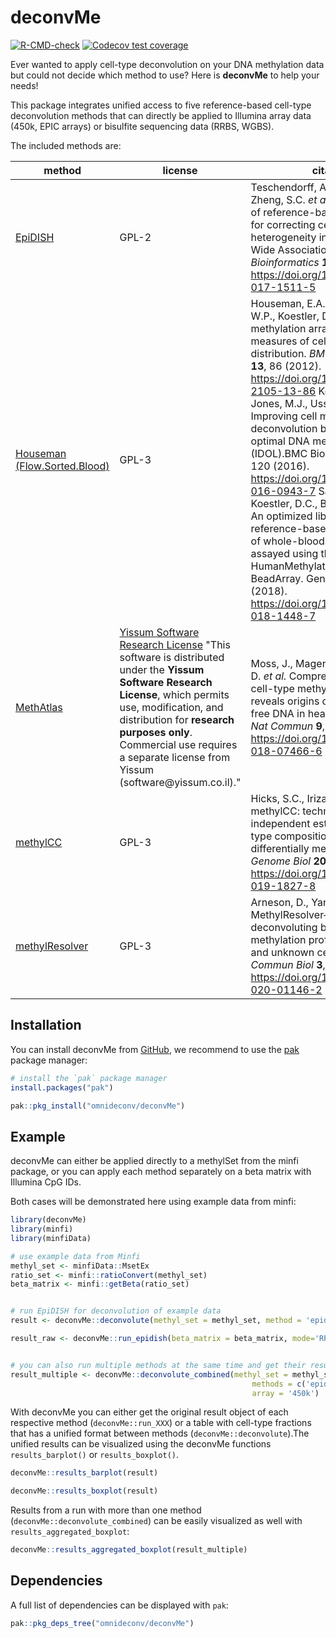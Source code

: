 # deconvMe

<!-- badges: start -->

[![R-CMD-check](https://github.com/omnideconv/deconvMe/actions/workflows/R-CMD-check.yaml/badge.svg)](https://github.com/omnideconv/deconvMe/actions/workflows/R-CMD-check.yml) [![Codecov test coverage](https://codecov.io/gh/omnideconv/deconvMe/branch/main/graph/badge.svg)](https://app.codecov.io/gh/omnideconv/deconvMe?branch=main)

<!-- badges: end -->

Ever wanted to apply cell-type deconvolution on your DNA methylation data but could not decide which method to use? Here is **deconvMe** to help your needs!

This package integrates unified access to five reference-based cell-type deconvolution methods that can directly be applied to Illumina array data (450k, EPIC arrays) or bisulfite sequencing data (RRBS, WGBS).

The included methods are:

| method  | license | citation|
|------------------------|------------------------|------------------------|
| [EpiDISH](https://bioconductor.org/packages/release/bioc/html/EpiDISH.html)                                                   | GPL-2   | Teschendorff, A.E., Breeze, C.E., Zheng, S.C. *et al.* A comparison of reference-based algorithms for correcting cell-type heterogeneity in Epigenome-Wide Association Studies. *BMC Bioinformatics* **18**, 105 (2017). <https://doi.org/10.1186/s12859-017-1511-5>|
| [Houseman (Flow.Sorted.Blood)](https://www.bioconductor.org/packages/release/data/experiment/html/FlowSorted.Blood.EPIC.html) | GPL-3   | Houseman, E.A., Accomando, W.P., Koestler, D.C. *et al.* DNA methylation arrays as surrogate measures of cell mixture distribution. *BMC Bioinformatics* **13**, 86 (2012). <https://doi.org/10.1186/1471-2105-13-86> Koestler, D.C., Jones, M.J., Usset, J. et al. Improving cell mixture deconvolution by identifying optimal DNA methylation libraries (IDOL).BMC Bioinformatics 17, 120 (2016). <https://doi.org/10.1186/s12859-016-0943-7> Salas, L.A., Koestler, D.C., Butler, R.A. et al. An optimized library for reference-based deconvolution of whole-blood biospecimens assayed using the Illumina HumanMethylationEPIC BeadArray. Genome Biol 19, 64 (2018). <https://doi.org/10.1186/s13059-018-1448-7> |
|[MethAtlas](https://github.com/nloyfer/meth_atlas)|[Yissum Software Research License](https://github.com/nloyfer/meth_atlas/blob/master/LICENSE.md) "This software is distributed under the **Yissum Software Research License**, which permits use, modification, and distribution for **research purposes only**. Commercial use requires a separate license from Yissum (software\@yissum.co.il)."|Moss, J., Magenheim, J., Neiman, D. *et al.* Comprehensive human cell-type methylation atlas reveals origins of circulating cell-free DNA in health and disease. *Nat Commun* **9**, 5068 (2018). <https://doi.org/10.1038/s41467-018-07466-6>|
|[methylCC](https://github.com/stephaniehicks/methylCC)|GPL-3|Hicks, S.C., Irizarry, R.A. methylCC: technology-independent estimation of cell type composition using differentially methylated regions. *Genome Biol* **20**, 261 (2019). <https://doi.org/10.1186/s13059-019-1827-8>|
|[methylResolver](https://github.com/darneson/MethylResolver)|GPL-3|Arneson, D., Yang, X. & Wang, K. MethylResolver—a method for deconvoluting bulk DNA methylation profiles into known and unknown cell contents. *Commun Biol* **3**, 422 (2020). <https://doi.org/10.1038/s42003-020-01146-2>|

## Installation

You can install deconvMe from [GitHub](https://github.com/), we recommend to use the [pak](https://github.com/r-lib/pak) package manager:

``` r
# install the `pak` package manager
install.packages("pak")

pak::pkg_install("omnideconv/deconvMe")
```

## Example

deconvMe can either be applied directly to a methylSet from the minfi package, or you can apply each method separately on a beta matrix with Illumina CpG IDs.

Both cases will be demonstrated here using example data from minfi:

``` r
library(deconvMe)
library(minfi)
library(minfiData)

# use example data from Minfi
methyl_set <- minfiData::MsetEx
ratio_set <- minfi::ratioConvert(methyl_set)
beta_matrix <- minfi::getBeta(ratio_set)


# run EpiDISH for deconvolution of example data
result <- deconvMe::deconvolute(methyl_set = methyl_set, method = 'epidish')

result_raw <- deconvMe::run_epidish(beta_matrix = beta_matrix, mode='RPC')


# you can also run multiple methods at the same time and get their results + aggregated results:
result_multiple <- deconvMe::deconvolute_combined(methyl_set = methyl_set,
                                                      methods = c('epidish','houseman'),
                                                      array = '450k')
```

With deconvMe you can either get the original result object of each respective method (`deconvMe::run_XXX`) or a table with cell-type fractions that has a unified format between methods (`deconvMe::deconvolute`).The unified results can be visualized using the deconvMe functions `results_barplot()` or `results_boxplot()`.

``` r
deconvMe::results_barplot(result)

deconvMe::results_boxplot(result)
```

Results from a run with more than one method (`deconvMe::deconvolute_combined`) can be easily visualized as well with `results_aggregated_boxplot`:

```r
deconvMe::results_aggregated_boxplot(result_multiple)
```


## Dependencies

A full list of dependencies can be displayed with `pak`:
``` r
pak::pkg_deps_tree("omnideconv/deconvMe")
```